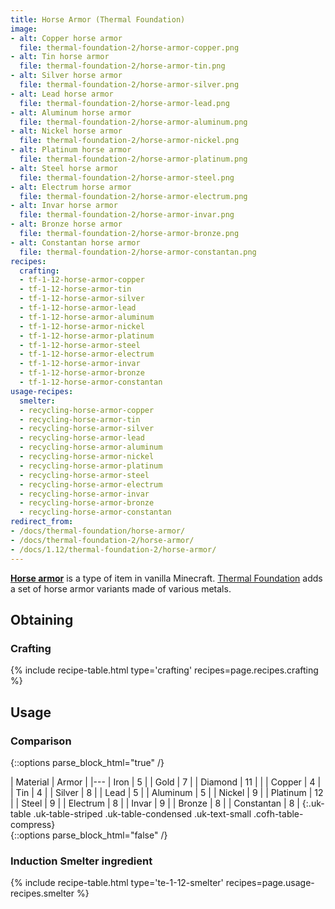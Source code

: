 ```yaml
---
title: Horse Armor (Thermal Foundation)
image:
- alt: Copper horse armor
  file: thermal-foundation-2/horse-armor-copper.png
- alt: Tin horse armor
  file: thermal-foundation-2/horse-armor-tin.png
- alt: Silver horse armor
  file: thermal-foundation-2/horse-armor-silver.png
- alt: Lead horse armor
  file: thermal-foundation-2/horse-armor-lead.png
- alt: Aluminum horse armor
  file: thermal-foundation-2/horse-armor-aluminum.png
- alt: Nickel horse armor
  file: thermal-foundation-2/horse-armor-nickel.png
- alt: Platinum horse armor
  file: thermal-foundation-2/horse-armor-platinum.png
- alt: Steel horse armor
  file: thermal-foundation-2/horse-armor-steel.png
- alt: Electrum horse armor
  file: thermal-foundation-2/horse-armor-electrum.png
- alt: Invar horse armor
  file: thermal-foundation-2/horse-armor-invar.png
- alt: Bronze horse armor
  file: thermal-foundation-2/horse-armor-bronze.png
- alt: Constantan horse armor
  file: thermal-foundation-2/horse-armor-constantan.png
recipes:
  crafting:
  - tf-1-12-horse-armor-copper
  - tf-1-12-horse-armor-tin
  - tf-1-12-horse-armor-silver
  - tf-1-12-horse-armor-lead
  - tf-1-12-horse-armor-aluminum
  - tf-1-12-horse-armor-nickel
  - tf-1-12-horse-armor-platinum
  - tf-1-12-horse-armor-steel
  - tf-1-12-horse-armor-electrum
  - tf-1-12-horse-armor-invar
  - tf-1-12-horse-armor-bronze
  - tf-1-12-horse-armor-constantan
usage-recipes:
  smelter:
  - recycling-horse-armor-copper
  - recycling-horse-armor-tin
  - recycling-horse-armor-silver
  - recycling-horse-armor-lead
  - recycling-horse-armor-aluminum
  - recycling-horse-armor-nickel
  - recycling-horse-armor-platinum
  - recycling-horse-armor-steel
  - recycling-horse-armor-electrum
  - recycling-horse-armor-invar
  - recycling-horse-armor-bronze
  - recycling-horse-armor-constantan
redirect_from:
- /docs/thermal-foundation/horse-armor/
- /docs/thermal-foundation-2/horse-armor/
- /docs/1.12/thermal-foundation-2/horse-armor/
---
```


**[Horse armor](https://minecraft.gamepedia.com/Horse_Armor)** is a type of item
in vanilla Minecraft. [Thermal Foundation](../) adds a set
of horse armor variants made of various metals.


Obtaining
---------

### Crafting
{% include recipe-table.html type='crafting' recipes=page.recipes.crafting %}


Usage
-----

### Comparison
{::options parse_block_html="true" /}
<div class="uk-overflow-container">
| Material | Armor |
|---
| Iron | 5 |
| Gold | 7 |
| Diamond | 11 |
|
| Copper | 4 |
| Tin | 4 |
| Silver | 8 |
| Lead | 5 |
| Aluminum | 5 |
| Nickel | 9 |
| Platinum | 12 |
| Steel | 9 |
| Electrum | 8 |
| Invar | 9 |
| Bronze | 8 |
| Constantan | 8 |
{:.uk-table .uk-table-striped .uk-table-condensed .uk-text-small .cofh-table-compress}
</div>
{::options parse_block_html="false" /}

### Induction Smelter ingredient
{% include recipe-table.html type='te-1-12-smelter' recipes=page.usage-recipes.smelter %}
